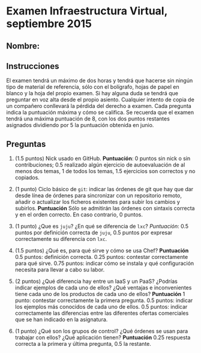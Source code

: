 # Examen Infraestructura Virtual, septiembre 2015

## Nombre:

## Instrucciones

El examen tendrá un máximo de dos horas y tendrá que hacerse sin
ningún tipo de material de referencia, sólo con el bolígrafo, hojas de
papel en blanco y la hoja del propio examen. Si hay alguna duda se
tendrá que preguntar en voz alta desde el propio asiento. Cualquier
intento de copia de un compañero conllevará la pérdida del derecho a
examen. Cada pregunta indica la puntuación máxima y cómo se
califica. Se recuerda que el examen tendrá una máxima puntuación de 8,
con los dos puntos restantes asignados dividiendo por 5 la puntuación
obtenida en junio.

## Preguntas

1. (1.5 puntos) Nick usado en GitHub. **Puntuación**: 0 puntos sin nick o sin
   contribuciones; 0.5 realizado algún ejercicio de autoevaluación de al menos
   dos temas, 1 de todos los temas, 1.5 ejercicios son correctos y no copiados.

2. (1 punto) Ciclo básico de `git`: indicar las órdenes de git que hay que dar
   desde línea de órdenes para sincronizar con un repositorio remoto, añadir o
   actualizar los ficheros existentes para subir los cambios y subirlos.
   **Puntuación** Sólo se admitirán las órdenes con sintaxis correcta y en el
   orden correcto. En caso contrario, 0 puntos.

3. (1 punto) ¿Que es `juju`? ¿En qué se diferencia de `lxc`?
   *Puntuación*: 0.5 puntos por definición correcta de `juju`, 0.5
   puntos por expresar correctamente su diferencia con `lxc`.

4. (1.5 puntos) ¿Qué es, para qué sirve y cómo se usa Chef?
   **Puntuación** 0.5 puntos: definición correcta. 0.25 puntos:
   contestar correctamente para qué sirve. 0.75 puntos: indicar cómo
   se instala y qué configuración necesita para llevar a cabo su
   labor.

5. (2 puntos) ¿Qué diferencia hay entre un IaaS y un PaaS? ¿Podrías
   indicar ejemplos de cada uno de ellos? ¿Qué ventajas e
   inconvenientes tiene cada uno de los productos de cada uno de
   ellos? **Puntuación** 1 punto: contestar correctamente la primera
   pregunta. 0.5 puntos: indicar los ejemplos más conocidos de cada
   uno de ellos. 0.5 puntos: indicar correctamente las diferencias
   entre las diferentes ofertas comerciales que se han indicado en la
   asignatura.

6. (1 punto) ¿Qué son los grupos de control? ¿Qué órdenes se usan para
   trabajar con ellos? ¿Qué aplicación tienen? **Puntuación** 0.25
   respuesta correcta a la primera y última pregunta, 0.5 la restante.

